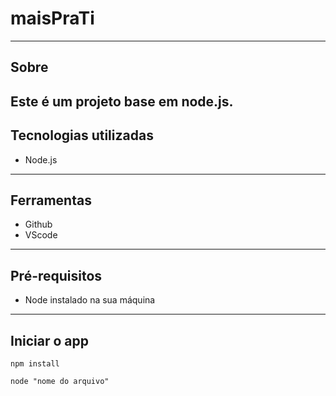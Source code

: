 # maisPraTi

---
## Sobre
Este é um projeto base em node.js.
---
## Tecnologias utilizadas 

- Node.js

---
## Ferramentas 

- Github
- VScode

---
## Pré-requisitos

- Node instalado na sua máquina
---

## Iniciar o app

```
npm install

node "nome do arquivo"
```
 
